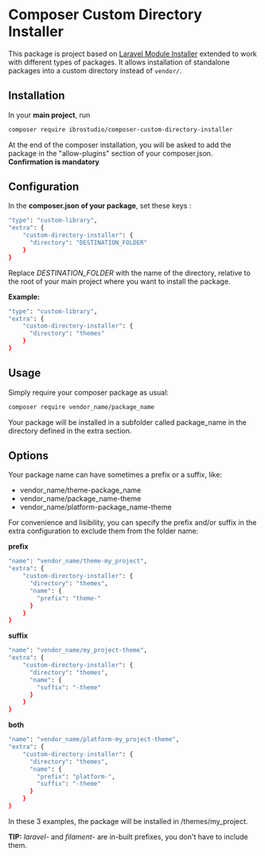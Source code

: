 # Composer Custom Directory Installer

This package is project based on [Laravel Module Installer](https://github.com/joshbrw/laravel-module-installer) extended to work with different types of packages.
It allows installation of standalone packages into a custom directory instead of `vendor/`.

## Installation
In your **main project**, run
```bash
composer require ibrostudio/composer-custom-directory-installer
```

At the end of the composer installation, you will be asked to add the package in the "allow-plugins" section of your composer.json. **Confirmation is mandatory**

## Configuration
In the **composer.json of your package**, set these keys :
```bash
"type": "custom-library",
"extra": {
    "custom-directory-installer": {
      "directory": "DESTINATION_FOLDER"
    }
}
```
Replace *DESTINATION_FOLDER* with the name of the directory, relative to the root of your main project where you want to install the package.

**Example:**

```bash
"type": "custom-library",
"extra": {
    "custom-directory-installer": {
      "directory": "themes"
    }
}
```

## Usage
Simply require your composer package as usual:
```bash
composer require vendor_name/package_name
```
Your package will be installed in a subfolder called package_name in the directory defined in the extra section.

## Options
Your package name can have sometimes a prefix or a suffix, like:
- vendor_name/theme-package_name
- vendor_name/package_name-theme
- vendor_name/platform-package_name-theme

For convenience and lisibility, you can specify the prefix and/or suffix in the extra configuration to exclude them from the folder name:

**prefix**
```bash
"name": "vendor_name/theme-my_project",
"extra": {
    "custom-directory-installer": {
      "directory": "themes",
      "name": {
        "prefix": "theme-"
      }
    }
}
```

**suffix**
```bash
"name": "vendor_name/my_project-theme",
"extra": {
    "custom-directory-installer": {
      "directory": "themes",
      "name": {
        "suffix": "-theme"
      }
    }
}
```
**both**
```bash
"name": "vendor_name/platform-my_project-theme",
"extra": {
    "custom-directory-installer": {
      "directory": "themes",
      "name": {
        "prefix": "platform-",
        "suffix": "-theme"
      }
    }
}
```
In these 3 examples, the package will be installed in /themes/my_project.

**TIP:** *laravel-* and *filament-* are in-built prefixes, you don't have to include them.